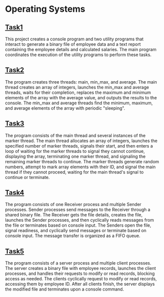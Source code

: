 # Operating Systems
## [Task1](lab1)
This project creates a console program and two utility programs that interact to generate a binary file of employee data and a text report containing the employee details and calculated salaries. The main program coordinates the execution of the utility programs to perform these tasks.
## [Task2](lab2)
The program creates three threads: main, min_max, and average. The main thread creates an array of integers, launches the min_max and average threads, waits for their completion, replaces the maximum and minimum elements of the array with the average value, and outputs the results to the console. The min_max and average threads find the minimum, maximum, and average elements of the array with periodic "sleeping".
## [Task3](lab3)
The program consists of the main thread and several instances of the marker thread. The main thread allocates an array of integers, launches the specified number of marker threads, signals their start, and then enters a loop of waiting for the marker threads to signal they cannot continue, displaying the array, terminating one marker thread, and signaling the remaining marker threads to continue. The marker threads generate random numbers, attempt to mark array elements with their ID, and signal the main thread if they cannot proceed, waiting for the main thread's signal to continue or terminate.
## [Task4](lab4)
The program consists of one Receiver process and multiple Sender processes. Sender processes send messages to the Receiver through a shared binary file. The Receiver gets the file details, creates the file, launches the Sender processes, and then cyclically reads messages from the file or terminates based on console input. The Senders open the file, signal readiness, and cyclically send messages or terminate based on console input. The message transfer is organized as a FIFO queue.
## [Task5](lab5)
The program consists of a server process and multiple client processes. The server creates a binary file with employee records, launches the client processes, and handles their requests to modify or read records, blocking access as needed. The clients cyclically request to modify or read records, accessing them by employee ID. After all clients finish, the server displays the modified file and terminates upon a console command.
